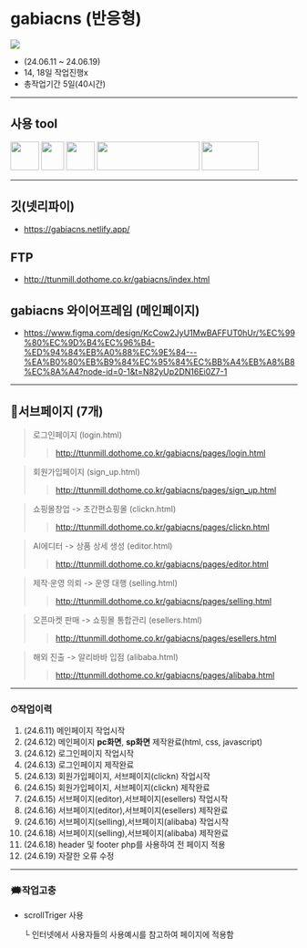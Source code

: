 # gabiacns (반응형)
<img src="https://github.com/ttunmill/gabiacns/assets/84768554/c28c1126-43e2-4b31-a5a4-ef65247dd20c">

* (24.06.11 ~ 24.06.19)
* 14, 18일 작업진행x
* 총작업기간 5일(40시간)
---
## 사용 tool
<img src="https://github.com/ttunmill/gabiacns/assets/84768554/45aaaff6-aa00-4209-a23e-13ec83f6031a" width="50" height="50">
<img src="https://github.com/ttunmill/gabiacns/assets/84768554/f199d7ad-3c97-4ff3-8f22-8d4546bfeb2a" width="40" height="50">
<img src="https://github.com/ttunmill/gabiacns/assets/84768554/d80fb406-7c87-4150-83eb-af60ab915f35" width="50" height="50">
<img src="https://github.com/ttunmill/gabiacns/assets/84768554/9a4bbb0d-97ed-4a3e-9d31-b7cf837f43fa" width="180" height="50">
<img src="https://github.com/ttunmill/gabiacns/assets/84768554/a5c08a2c-a93b-48a3-865b-3f07eebe4299" width="100" height="50">

---

## 깃(넷리파이)
* https://gabiacns.netlify.app/
## FTP
* http://ttunmill.dothome.co.kr/gabiacns/index.html
## gabiacns 와이어프레임 (메인페이지)
* https://www.figma.com/design/KcCow2JyU1MwBAFFUT0hUr/%EC%99%80%EC%9D%B4%EC%96%B4-%ED%94%84%EB%A0%88%EC%9E%84---%EA%B0%80%EB%B9%84%EC%95%84%EC%BB%A4%EB%A8%B8%EC%8A%A4?node-id=0-1&t=N82yUp2DN16Ei0Z7-1
---
## 🔗서브페이지 (7개)
> 로그인페이지 (login.html)
>> http://ttunmill.dothome.co.kr/gabiacns/pages/login.html

> 회원가입페이지 (sign_up.html)
>> http://ttunmill.dothome.co.kr/gabiacns/pages/sign_up.html

> 쇼핑몰창업 -> 초간편쇼핑몰 (clickn.html)
>> http://ttunmill.dothome.co.kr/gabiacns/pages/clickn.html

> AI에디터 -> 상품 상세 생성 (editor.html)
>> http://ttunmill.dothome.co.kr/gabiacns/pages/editor.html

> 제작·운영 의뢰 -> 운영 대행 (selling.html)
>> http://ttunmill.dothome.co.kr/gabiacns/pages/selling.html

> 오픈마켓 판매 -> 쇼핑몰 통합관리 (esellers.html)
>> http://ttunmill.dothome.co.kr/gabiacns/pages/esellers.html

> 해외 진출 -> 알리바바 입점 (alibaba.html)
>> http://ttunmill.dothome.co.kr/gabiacns/pages/alibaba.html
---
### ⏱작업이력
1. (24.6.11) 메인페이지 작업시작
2. (24.6.12) 메인페이지 **pc화면**, **sp화면** 제작완료(html, css, javascript)
3. (24.6.12) 로그인페이지 작업시작
4. (24.6.13) 로그인페이지 제작완료
5. (24.6.13) 회원가입페이지, 서브페이지(clickn) 작업시작
6. (24.6.15) 회원가입페이지, 서브페이지(clickn) 제작완료
7. (24.6.15) 서브페이지(editor),서브페이지(esellers) 작업시작
8. (24.6.16) 서브페이지(editor),서브페이지(esellers) 제작완료
9. (24.6.16) 서브페이지(selling),서브페이지(alibaba) 작업시작
10. (24.6.18) 서브페이지(selling),서브페이지(alibaba) 제작완료
11. (24.6.18) header 및 footer php를 사용하여 전 페이지 적용
12. (24.6.19) 자잘한 오류 수정
---
### 🗯작업고충
* scrollTriger 사용

  └ 인터넷에서 사용자들의 사용예시를 참고하여 페이지에 적용함
